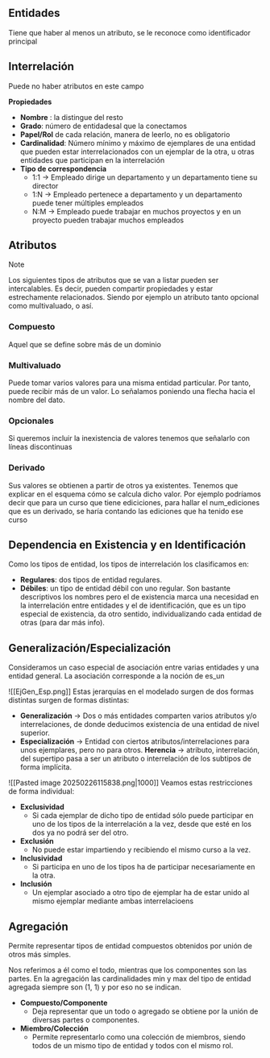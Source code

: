 ## Entidades
Tiene que haber al menos un atributo, se le reconoce como identificador principal
## Interrelación
Puede no haber atributos en este campo

**Propiedades**
- **Nombre** : la distingue del resto
- **Grado**: número de entidadesal que la conectamos
- **Papel/Rol** de cada relación, manera de leerlo, no es obligatorio
- **Cardinalidad**: Número mínimo y máximo de ejemplares de una entidad que pueden estar interrelacionados con un ejemplar de la otra, u otras entidades que participan en la interrelación
- **Tipo de correspondencia**
	- 1:1 -> Empleado dirige un departamento y un departamento tiene su director
	- 1:N -> Empleado pertenece a departamento y un departamento puede tener múltiples empleados
	- N:M -> Empleado puede trabajar en muchos proyectos y en un proyecto pueden trabajar muchos empleados
## Atributos 

>[!NOTE]
>Los siguientes tipos de atributos que se van a listar pueden ser intercalables. Es decir, pueden compartir propiedades y estar estrechamente relacionados. Siendo por ejemplo un atributo tanto opcional como multivaluado, o así.
### Compuesto
Aquel que se define sobre más de un dominio
### Multivaluado
Puede tomar varios valores para una misma entidad particular. Por tanto, puede recibir más de un valor. Lo señalamos poniendo una flecha hacia el nombre del dato.
### Opcionales
Si queremos incluir la inexistencia de valores tenemos que señalarlo con líneas discontinuas
### Derivado
Sus valores se obtienen a partir de otros ya existentes. Tenemos que explicar en el esquema cómo se calcula dicho valor. Por ejemplo podríamos decir que para un curso que tiene ediciciones, para hallar el num_ediciones que es un derivado, se haría contando las ediciones que ha tenido ese curso
## Dependencia en Existencia y en Identificación
Como los tipos de entidad, los tipos de interrelación los clasificamos en:
- **Regulares**: dos tipos de entidad regulares.
- **Débiles**: un tipo de entidad débil con uno regular.
Son bastante descriptivos los nombres pero el de existencia marca una necesidad en la interrelación entre entidades y el de identificación, que es un tipo especial de existencia, da otro sentido, individualizando cada entidad de otras (para dar más info).
## Generalización/Especialización
Consideramos un caso especial de asociación entre varias entidades y una entidad general. La asociación corresponde a la noción de es_un

![[EjGen_Esp.png]]
Estas jerarquías en el modelado surgen de dos formas distintas surgen de formas distintas:
- **Generalización** -> Dos o más entidades comparten varios atributos y/o interrelaciones, de donde deducimos existencia de una entidad de nivel superior.
- **Especialización** -> Entidad con ciertos atributos/interrelaciones para unos ejemplares, pero no para otros.
**Herencia** -> atributo, interrelación, del supertipo pasa a ser un atributo o interrelación de los subtipos de forma implícita.

![[Pasted image 20250226115838.png|1000]]
Veamos estas restricciones de forma individual:
- **Exclusividad**
	- Si cada ejemplar de dicho tipo de entidad sólo puede participar en uno de los tipos de la interrelación a la vez, desde que esté en los dos ya no podrá ser del otro.
- **Exclusión**
	- No puede estar impartiendo y recibiendo el mismo curso a la vez.
- **Inclusividad**
	- Si participa en uno de los tipos ha de participar necesariamente en la otra.
- **Inclusión**
	- Un ejemplar asociado a otro tipo de ejemplar ha de estar unido al mismo ejemplar mediante ambas interrelacioens
## Agregación
Permite representar tipos de entidad compuestos obtenidos por unión de otros más simples. 

Nos referimos a él como el todo, mientras que los componentes son las partes. En la agregación las cardinalidades min y max del tipo de entidad agregada siempre son (1, 1) y por eso no se indican.
- **Compuesto/Componente**
	- Deja representar que un todo o agregado se obtiene por la unión de diversas partes o componentes.
- **Miembro/Colección**
	- Permite representarlo como una colección de miembros, siendo todos de un mismo tipo de entidad y todos con el mismo rol.
